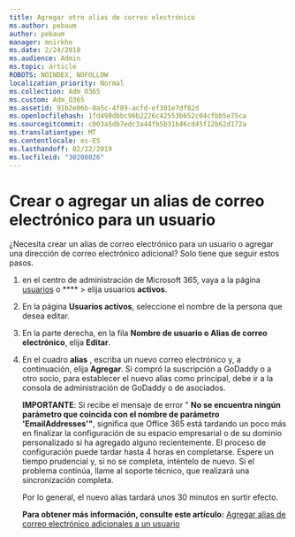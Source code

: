 ```yaml
---
title: Agregar otro alias de correo electrónico
ms.author: pebaum
author: pebaum
manager: mnirkhe
ms.date: 2/24/2018
ms.audience: Admin
ms.topic: article
ROBOTS: NOINDEX, NOFOLLOW
localization_priority: Normal
ms.collection: Adm_O365
ms.custom: Adm_O365
ms.assetid: 91b2e06b-0a5c-4f89-acfd-ef301e7df82d
ms.openlocfilehash: 1fd498dbbc96b2226c42553b652c04cfbb5e75ca
ms.sourcegitcommit: c003a5db7edc3a44fb5b31b46cd45f12b62d172a
ms.translationtype: MT
ms.contentlocale: es-ES
ms.lasthandoff: 02/22/2019
ms.locfileid: "30208026"
---
```

# <a name="create-or-add-an-email-alias-for-a-user"></a>Crear o agregar un alias de correo electrónico para un usuario

¿Necesita crear un alias de correo electrónico para un usuario o agregar una dirección de correo electrónico adicional? Solo tiene que seguir estos pasos.
  
1. en el centro de administración de Microsoft 365, vaya a la página [usuarios](https://go.microsoft.com/fwlink/p/?linkid=834822) o **** \> elija usuarios **activos**.
    
2. En la página **Usuarios activos**, seleccione el nombre de la persona que desea editar. 
    
3. En la parte derecha, en la fila **Nombre de usuario o Alias de correo electrónico**, elija **Editar**.
    
4. En el cuadro **alias** , escriba un nuevo correo electrónico y, a continuación, elija **Agregar**. Si compró la suscripción a GoDaddy o a otro socio, para establecer el nuevo alias como principal, debe ir a la consola de administración de GoDaddy o de asociados. 
    
    **IMPORTANTE**: Si recibe el mensaje de error " **No se encuentra ningún parámetro que coincida con el nombre de parámetro 'EmailAddresses'"**, significa que Office 365 está tardando un poco más en finalizar la configuración de su espacio empresarial o de su dominio personalizado si ha agregado alguno recientemente. El proceso de configuración puede tardar hasta 4 horas en completarse. Espere un tiempo prudencial y, si no se completa, inténtelo de nuevo. Si el problema continúa, llame al soporte técnico, que realizará una sincronización completa.
    
    Por lo general, el nuevo alias tardará unos 30 minutos en surtir efecto.
    
    **Para obtener más información, consulte este artículo:** [Agregar alias de correo electrónico adicionales a un usuario](https://support.office.com/article/Add-additional-email-aliases-to-a-user-0b0bd900-68b1-4bf5-808b-5d240a7739f4.aspx)
    

